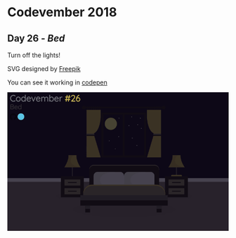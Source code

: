 # Codevember 2018

## Day 26 - *Bed*

Turn off the lights!

SVG designed by [Freepik](http://www.freepik.com)

You can see it working in [codepen](https://codepen.io/RominaMartin/full/LXgqgV/)

![](bed.gif)